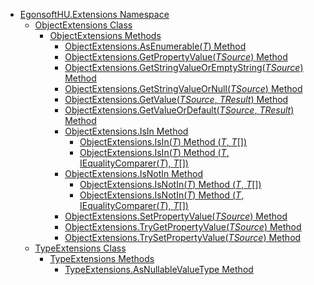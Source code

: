 - [EgonsoftHU.Extensions Namespace](4964ee26-fcfd-8bcf-015a-9894fbfc7ff9)
  - [ObjectExtensions Class](0ae3de50-bf50-0f13-79f9-e1b2fe936219)
    - [ObjectExtensions Methods](6d973fc4-6197-c114-0870-0e9995b708b8)
      - [ObjectExtensions.AsEnumerable(*T*) Method](cc263b0c-0f4c-c263-b3d4-b7560825c928)
      - [ObjectExtensions.GetPropertyValue(*TSource*) Method](b2b7b68b-4849-8b6d-2547-53274cd6062d)
      - [ObjectExtensions.GetStringValueOrEmptyString(*TSource*) Method](fd484e0d-693d-1ba3-8510-dfab8eeb7dc1)
      - [ObjectExtensions.GetStringValueOrNull(*TSource*) Method](f21b78c8-8378-b55a-181c-31eb23af5d5b)
      - [ObjectExtensions.GetValue(*TSource*, *TResult*) Method](e07ed268-c1c2-898e-0ccb-a9a47f587731)
      - [ObjectExtensions.GetValueOrDefault(*TSource*, *TResult*) Method](0bc841ee-d223-c234-6d24-97245464dcdc)
      - [ObjectExtensions.IsIn Method](c3379487-8164-af44-4e69-d72464a5a07e)
        - [ObjectExtensions.IsIn(*T*) Method (*T*, *T*[])](7eee9957-acd0-4dd8-72e5-783d6bffaf5d)
        - [ObjectExtensions.IsIn(*T*) Method (*T*, IEqualityComparer(*T*), *T*[])](ef49eb24-6e25-21da-05bf-58d02900c319)
      - [ObjectExtensions.IsNotIn Method](ff94d8d5-594a-6f4c-e820-2cf47ccda210)
        - [ObjectExtensions.IsNotIn(*T*) Method (*T*, *T*[])](a9aff196-1a57-d580-b789-d1d451918889)
        - [ObjectExtensions.IsNotIn(*T*) Method (*T*, IEqualityComparer(*T*), *T*[])](a5d63c3a-f1a6-516b-9557-b9368d7b2e3d)
      - [ObjectExtensions.SetPropertyValue(*TSource*) Method](75f0c968-4872-29f3-d2cf-5246ce1e6801)
      - [ObjectExtensions.TryGetPropertyValue(*TSource*) Method](71ba6826-86c9-187f-287d-c8bf264e6872)
      - [ObjectExtensions.TrySetPropertyValue(*TSource*) Method](1b125a5d-00fc-55b5-f14e-b3a8ad4dde20)
  - [TypeExtensions Class](b17dcbe5-92ca-3c6e-2c50-b8c1a20b3f9a)
    - [TypeExtensions Methods](ff2e1c10-b034-ec06-1f7a-0075ab0460ac)
      - [TypeExtensions.AsNullableValueType Method](1c42964c-731d-915a-1c71-01eaab883a46)
